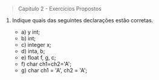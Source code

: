 > Capítulo 2 - Exercícios Propostos

1. Indique quais das seguintes declarações estão corretas.

   - a) y int;
   - b) int;
   - c) integer x;
   - d) inta, b;
   - e) float f, g, c;
   - f) char ch1=ch2='A';
   - g) char ch1 = 'A', ch2 = 'A';
